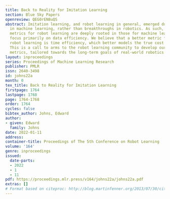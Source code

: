 ```yaml
---
title: Back to Reality for Imitation Learning
section: Blue Sky Papers
openreview: QEG0rEN8uQS
abstract: Imitation learning, and robot learning in general, emerged due to breakthroughs
  in machine learning, rather than breakthroughs in robotics. As such, evaluation
  metrics for robot learning are deeply rooted in those for machine learning, and
  focus primarily on data efficiency. We believe that a better metric for real-world
  robot learning is time efficiency, which better models the true cost to humans.
  This is a call to arms to the robot learning community to develop our own evaluation
  metrics, tailored towards the long-term goals of real-world robotics.
layout: inproceedings
series: Proceedings of Machine Learning Research
publisher: PMLR
issn: 2640-3498
id: johns22a
month: 0
tex_title: Back to Reality for Imitation Learning
firstpage: 1764
lastpage: 1768
page: 1764-1768
order: 1764
cycles: false
bibtex_author: Johns, Edward
author:
- given: Edward
  family: Johns
date: 2022-01-11
address:
container-title: Proceedings of The 5th Conference on Robot Learning
volume: '164'
genre: inproceedings
issued:
  date-parts:
  - 2022
  - 1
  - 11
pdf: https://proceedings.mlr.press/v164/johns22a/johns22a.pdf
extras: []
# Format based on citeproc: http://blog.martinfenner.org/2013/07/30/citeproc-yaml-for-bibliographies/
---
```


